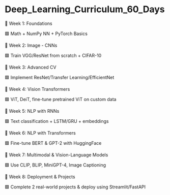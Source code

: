 # Deep_Learning_Curriculum_60_Days

📅 Week 1: Foundations 

🟩 Math + NumPy NN + PyTorch Basics  

📅 Week 2: Image - CNNs 

🟩 Train VGG/ResNet from scratch + CIFAR-10 

📅 Week 3: Advanced CV 

🟩 Implement ResNet/Transfer Learning/EfficientNet  

📅 Week 4: Vision Transformers 

🟩 ViT, DeiT, fine-tune pretrained ViT on custom data  

📅 Week 5: NLP with RNNs 

🟩 Text classification + LSTM/GRU + embeddings  

📅 Week 6: NLP with Transformers 

🟩 Fine-tune BERT & GPT-2 with HuggingFace  

📅 Week 7: Multimodal & Vision-Language Models 

🟩 Use CLIP, BLIP, MiniGPT-4, Image Captioning  

📅 Week 8: Deployment & Projects 

🟩 Complete 2 real-world projects & deploy using Streamlit/FastAPI
